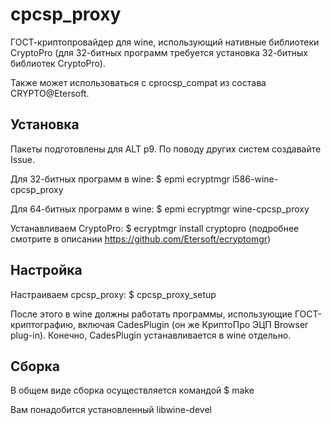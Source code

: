 
# cpcsp_proxy

ГОСТ-криптопровайдер для wine, использующий нативные библиотеки CryptoPro
(для 32-битных программ требуется установка 32-битных библиотек CryptoPro).

Также может использоваться с cprocsp_compat из состава CRYPTO@Etersoft.

## Установка

Пакеты подготовлены для ALT p9. По поводу других систем создавайте Issue.

Для 32-битных программ в wine:
 $ epmi ecryptmgr i586-wine-cpcsp_proxy

Для 64-битных программ в wine:
 $ epmi ecryptmgr wine-cpcsp_proxy

Устанавливаем CryptoPro:
 $ ecryptmgr install cryptopro
(подробнее смотрите в описании https://github.com/Etersoft/ecryptomgr)


## Настройка

Настраиваем cpcsp_proxy:
 $ cpcsp_proxy_setup

После этого в wine должны работать программы, использующие ГОСТ-криптографию, включая CadesPlugin (он же КриптоПро ЭЦП Browser plug-in).
Конечно, CadesPlugin устанавливается в wine отдельно.

## Сборка

В общем виде сборка осуществляется командой
 $ make

Вам понадобится установленный libwine-devel
